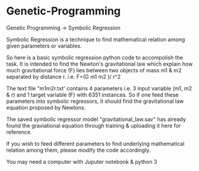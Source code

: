 # Genetic-Programming
Genetic Programming -> Symbolic Regression

Symbolic Regression is a technique to find mathematical relation among given parameters or variables.

So here is a basic symbolic regression python code to accompolish the task. 
It is intended to find the Newton's gravitational law which explain how much gravitational force (F) lies 
between two objects of mass m1 & m2 separated by distance r. i.e. F=(G m1 m2 )/ r^2


The text file "m1m2r.txt' contains 4 parameters i.e. 3 input variable (m1, m2 & r) and 1 target variable (F)
with 6351 instances. So if one feed these parameters into symbolic regressors, it should find the gravitational
law equation proposed by Newtons.

The saved symbolic regressor model "gravitational_law.sav" has already found the graviational equation through
training & uploading it here for reference.

If you wish to feed different parameters to find underlying mathematical relation among them, please modify the 
code accordingly.


You may need a computer with Juputer notebook & python 3
